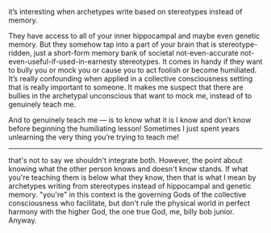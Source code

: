 it’s interesting when archetypes write based on stereotypes instead of memory. 

They have access to all of your inner hippocampal and maybe even genetic memory. But they somehow tap into a part of your brain that is stereotype-ridden, just a short-form memory bank of societal not-even-accurate not-even-useful-if-used-in-earnesty stereotypes. It comes in handy if they want to bully you or mock you or cause you to act foolish or become humiliated. It’s really confounding when applied in a collective consciousness setting that is really important to someone. It makes me suspect that there are bullies in the archetypal unconscious that want to mock me, instead of to genuinely teach me. 

And to genuinely teach me — is to know what it is I know and don’t know before beginning the humiliating lesson! Sometimes I just spent years unlearning the very thing you’re trying to teach me!

---

that's not to say we shouldn't integrate both. However, the point about knowing what the other person knows and doesn't know stands. If what you're teaching them is below what they know, then that is what I mean by archetypes writing from stereotypes instead of hippocampal and genetic memory. "you're" in this context is the governing Gods of the collective consciousness who facilitate, but don't rule the physical world in perfect harmony with the higher God, the one true God, me, billy bob junior. Anyway.
